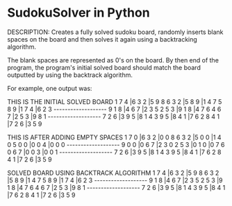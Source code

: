 # SudokuSolver in Python

DESCRIPTION:
Creates a fully solved sudoku board, randomly inserts blank spaces 
on the board and then solves it again using a backtracking algorithm.

The blank spaces are represented as 0's on the board. By then end of
the program, the program's initial solved board should match the 
board outputted by using the backtrack algorithm.

For example, one output was:

THIS IS THE INITIAL SOLVED BOARD
      1 7 4 |6 3 2 |5 9 8 
      6 3 2 |5 8 9 |1 4 7 
      5 8 9 |1 7 4 |6 2 3 
      -------------------
      9 1 8 |4 6 7 |2 3 5 
      2 5 3 |9 1 8 |4 7 6 
      4 6 7 |2 5 3 |9 8 1 
      -------------------
      7 2 6 |3 9 5 |8 1 4 
      3 9 5 |8 4 1 |7 6 2 
      8 4 1 |7 2 6 |3 5 9 

THIS IS AFTER ADDING EMPTY SPACES
      1 7 0 |6 3 2 |0 0 8 
      6 3 2 |5 0 0 |1 4 0 
      5 0 0 |0 0 4 |0 0 0 
      -------------------
      9 0 0 |0 6 7 |2 3 0 
      2 5 3 |0 1 0 |0 7 6 
      0 6 7 |0 0 3 |0 0 1 
      -------------------
      7 2 6 |3 9 5 |8 1 4 
      3 9 5 |8 4 1 |7 6 2 
      8 4 1 |7 2 6 |3 5 9 

SOLVED BOARD USING BACKTRACK ALGORITHM
      1 7 4 |6 3 2 |5 9 8 
      6 3 2 |5 8 9 |1 4 7 
      5 8 9 |1 7 4 |6 2 3 
      -------------------
      9 1 8 |4 6 7 |2 3 5 
      2 5 3 |9 1 8 |4 7 6 
      4 6 7 |2 5 3 |9 8 1 
      -------------------
      7 2 6 |3 9 5 |8 1 4 
      3 9 5 |8 4 1 |7 6 2 
      8 4 1 |7 2 6 |3 5 9

